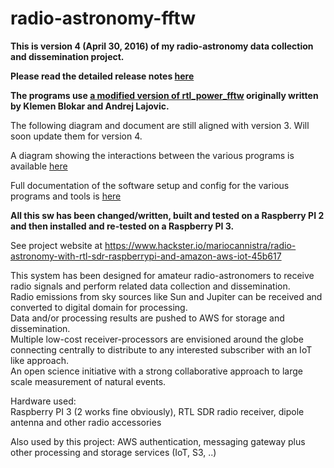 # radio-astronomy-fftw

**This is version 4 (April 30, 2016) of my radio-astronomy data collection and dissemination project.**  

**Please read the detailed release notes [here](https://github.com/mariocannistra/radio-astronomy-fftw/commit/abe319d30e093cd934f60172da6a1ec7c62989f4)**

**The programs use [a modified version of rtl_power_fftw](https://github.com/mariocannistra/rtl-power-fftw) originally written by Klemen Blokar and Andrej Lajovic.**  

The following diagram and document are still aligned with version 3. Will soon update them for version 4.  

A diagram showing the interactions between the various programs is available [here](https://raw.githubusercontent.com/mariocannistra/radio-astronomy-fftw/master/doc/observ-sw-diagram.png)  

Full documentation of the software setup and config for the various programs and tools is [here](doc/sw-setup.pdf)  

**All this sw has been changed/written, built and tested on a Raspberry PI 2 and then installed and re-tested on a Raspberry PI 3.**  

See project website at https://www.hackster.io/mariocannistra/radio-astronomy-with-rtl-sdr-raspberrypi-and-amazon-aws-iot-45b617  

This system has been designed for amateur radio-astronomers to receive radio signals and perform related data collection and dissemination.  
Radio emissions from sky sources like Sun and Jupiter can be received and converted to digital domain for processing.  
Data and/or processing results are pushed to AWS for storage and dissemination.  
Multiple low-cost receiver-processors are envisioned around the globe connecting centrally to distribute to any interested subscriber with an IoT like approach.  
An open science initiative with a strong collaborative approach to large scale measurement of natural events.  

Hardware used:  
Raspberry PI 3 (2 works fine obviously), RTL SDR radio receiver, dipole antenna and other radio accessories  

Also used by this project: AWS authentication, messaging gateway plus other processing and storage services (IoT, S3, ..)  
